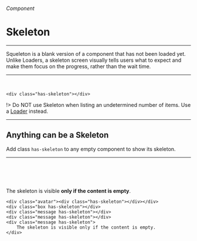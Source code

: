 <h6 class="is-uppercase has-text-grey">Component</h6><h1 class="title is-1 is-family-secondary">Skeleton</h1>
<hr class="is-visible is-size-3">
<p class="subtitle is-5 is-family-secondary">
    <span class="has-text-weight-semibold">Squeleton</span> is a blank version of a component that has not been loaded yet. Unlike Loaders, a skeleton screen visually tells users what to expect and make them focus on the progress, rather than the wait time.
</p>
<hr class="is-visible is-size-3"><br>

<div class="box is-medium has-background-white-bis is-relaxed is-marginless">
    <div class="has-skeleton"></div>
</div>

    <div class="has-skeleton"></div>
!> Do NOT use Skeleton when listing an undetermined number of items. Use a <a href="#/loader" class="is-underlined">Loader</a> instead.

<hr class="is-size-1 is-visible">

<h2 class="title is-3 is-family-sans-serif">Anything can be a Skeleton</h2>

Add class `has-skeleton` to any empty component to show its skeleton.

<hr class="is-small">

<div class="box has-background-white-bis is-medium is-marginless">
    <div class="avatar"><div class="has-skeleton"></div></div><br><br>
    <div class="box has-skeleton"></div>
    <div class="message has-skeleton"></div>
    <br>
    <div class="message has-skeleton"></div>
    <br>
    <div class="box message has-skeleton is-danger">
        The skeleton is visible <strong>only if the content is empty</strong>.
    </div>
</div>

    <div class="avatar"><div class="has-skeleton"></div></div>
    <div class="box has-skeleton"></div>
    <div class="message has-skeleton"></div>
    <div class="message has-skeleton"></div>
    <div class="message has-skeleton">
        The skeleton is visible only if the content is empty.
    </div>
